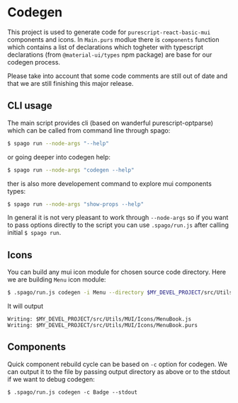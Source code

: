 # Codegen

This project is used to generate code for `purescript-react-basic-mui` components and icons. In `Main.purs` modlue there is `components` function which contains a list of declarations which togheter with typescript declarations (from `@material-ui/types` npm package) are base for our codegen process.

Please take into account that some code comments are still out of date and that we are still finishing this major release.

## CLI usage

The main script provides cli (based on wanderful purescript-optparse) which can be called from command line through spago:

``` bash
$ spago run --node-args "--help"
```

or going deeper into codegen help:

``` bash
$ spago run --node-args "codegen --help"
```

ther is also more developement command to explore mui components types:
``` bash
$ spago run --node-args "show-props --help"
```

In general it is not very pleasant to work through `--node-args` so if you want to pass options directly to the script you can use `.spago/run.js` after calling initial `$ spago run`.

## Icons

You can build any mui icon module for chosen source code directory. Here we are building `Menu` icon module:

```bash
$ .spago/run.js codegen -i Menu --directory $MY_DEVEL_PROJECT/src/Utils
```

It will output

```
Writing: $MY_DEVEL_PROJECT/src/Utils/MUI/Icons/MenuBook.js
Writing: $MY_DEVEL_PROJECT/src/Utils/MUI/Icons/MenuBook.purs
```

## Components

Quick component rebuild cycle can be based on `-c` option for codegen. We can output it to the file by passing output directory as above or to the stdout if we want to debug codegen:

```
$ .spago/run.js codegen -c Badge --stdout
```
